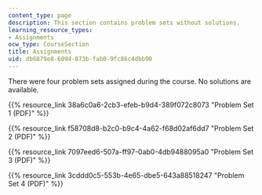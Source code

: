 ```yaml
---
content_type: page
description: This section contains problem sets without solutions.
learning_resource_types:
- Assignments
ocw_type: CourseSection
title: Assignments
uid: db6879e8-6094-873b-fab0-9fc86c4dbb90
---
```


There were four problem sets assigned during the course. No solutions are available.

{{% resource_link 38a6c0a6-2cb3-efeb-b9d4-389f072c8073 "Problem Set 1 (PDF)" %}}

{{% resource_link f58708d8-b2c0-b9c4-4a62-f68d02af6dd7 "Problem Set 2 (PDF)" %}}

{{% resource_link 7097eed6-507a-ff97-0ab0-4db9488095a0 "Problem Set 3 (PDF)" %}}

{{% resource_link 3cddd0c5-553b-4e65-dbe5-643a88518247 "Problem Set 4 (PDF)" %}}